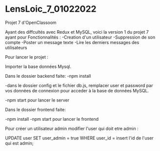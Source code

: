 # LensLoic_7_01022022

Projet 7 d'OpenClassoom

Ayant des diffcultés avec Redux et MySQL, voici la version 1 du projet 7 ayant pour Fonctionnalités :
-Creation d'un utilisateur
-Suppression de son compte
-Poster un message texte
-Lire les derniers messages des utilisateurs

Pour lancer le projet :

Importer la base données Mysql.

Dans le dossier backend faite:
-npm install

-dans le dossier config et le fichier db.js, remplacer user et password par vos données de connexion pour acceder à la base de données MySQL.

-npm start pour lancer le server

Dans le dossier frontend faite:

-npm install
-npm start pour lancer le frontend

Pour créer un utilisateur admin modifier l'user qui doit etre admin :

UPDATE user SET user_admin = true WHERE user_id = insert l'id de l'user qui est admin;
